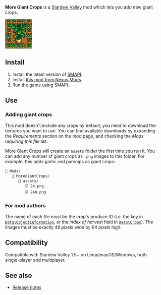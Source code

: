 ﻿**More Giant Crops** is a [Stardew Valley](http://stardewvalley.net/) mod which lets you add new
giant crops.

![](screenshot.png)

## Install
1. Install the latest version of [SMAPI](https://smapi.io).
2. Install [this mod from Nexus Mods](http://www.nexusmods.com/stardewvalley/mods/5263).
3. Run the game using SMAPI.

## Use
### Adding giant crops
This mod doesn't include any crops by default; you need to download the textures you want to use.
You can find available downloads by expanding the _Requirements_ section on the mod page, and
checking the _Mods requiring this file_ list.

More Giant Crops will create an `assets` folder the first time you run it. You can add any number
of giant crops as `.png` images to this folder. For example, this adds garlic and parsnips as giant
crops:

```
📁 Mods/
   📁 MoreGiantCrops/
      📁 assets/
         🗎 24.png
         🗎 248.png
```

### For mod authors
The name of each file must be the crop's produce ID (i.e. the key in
[`Data\ObjectInformation`](https://stardewvalleywiki.com/Modding:Object_data), or the _index of
harvest_ field in [`Data\Crops`](https://stardewvalleywiki.com/Modding:Crop_data)). The images must
be exactly 48 pixels wide by 64 pixels high.

## Compatibility
Compatible with Stardew Valley 1.5+ on Linux/macOS/Windows, both single-player and multiplayer.

## See also
* [Release notes](release-notes.md)
